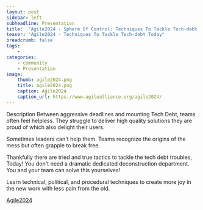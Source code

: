 ```yaml
---
layout: post
sidebar: left
subheadline: Presentation
title:  "Agile2024 - Sphere Of Control: Techniques To Tackle Tech-debt Today"
teaser: "Agile2024 - Techniques To Tackle Tech-debt Today"
breadcrumb: false
tags:
    - 
categories:
    - community
    - Presentation
image:
    thumb: agile2024.png
    title: agile2024.png
    caption: Agile2024
    caption_url: https://www.agilealliance.org/agile2024/
---
```

Description
Between aggressive deadlines and mounting Tech Debt, teams often feel helpless. They struggle to deliver high quality solutions they are proud of which also delight their users.

Sometimes leaders can't help them.
Teams recognize the origins of the mess but often grapple to break free.

Thankfully there are tried and true tactics to tackle the tech debt troubles, Today! You don't need a dramatic dedicated deconstruction department. You and your team can solve this yourselves!

Learn technical, political, and procedural techniques to create more joy in the new work with less pain from the old.

<a href="https://www.agilealliance.org/agile2024/" target='new'>Agile2024</a>